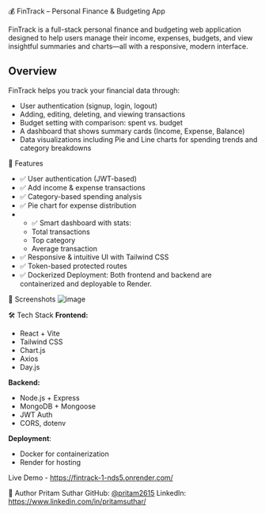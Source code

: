 💰 FinTrack – Personal Finance & Budgeting App

FinTrack is a full-stack personal finance and budgeting web application designed to help users manage their income, expenses, budgets, and view insightful summaries and charts—all with a responsive, modern interface.

## Overview
FinTrack helps you track your financial data through:
- User authentication (signup, login, logout)
- Adding, editing, deleting, and viewing transactions
- Budget setting with comparison: spent vs. budget
- A dashboard that shows summary cards (Income, Expense, Balance)
- Data visualizations including Pie and Line charts for spending trends and category breakdowns

🚀 Features
- ✅ User authentication (JWT-based)
- ✅ Add income & expense transactions
- ✅ Category-based spending analysis
- ✅ Pie chart for expense distribution
- - ✅ Smart dashboard with stats:
  - Total transactions
  - Top category
  - Average transaction
- ✅ Responsive & intuitive UI with Tailwind CSS
- ✅ Token-based protected routes
- ✅ Dockerized Deployment: Both frontend and backend are containerized and deployable to Render.

📸 Screenshots
![image](https://github.com/user-attachments/assets/2c00b18d-e6af-4ff8-92b5-76c54683629d)

🛠 Tech Stack
**Frontend:**
- React + Vite
- Tailwind CSS
- Chart.js
- Axios
- Day.js

**Backend:**
- Node.js + Express
- MongoDB + Mongoose
- JWT Auth
- CORS, dotenv

**Deployment**:
  - Docker for containerization
  - Render for hosting

Live Demo - https://fintrack-1-nds5.onrender.com/

👤 Author
Pritam Suthar
GitHub: [@pritam2615](https://github.com/pritam2615)
LinkedIn: https://www.linkedin.com/in/pritamsuthar/

